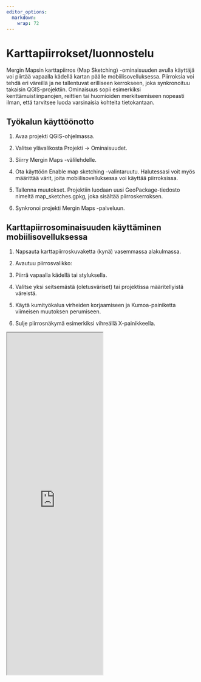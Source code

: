 ```yaml
---
editor_options: 
  markdown: 
    wrap: 72
---
```


# Karttapiirrokset/luonnostelu

Mergin Mapsin karttapiirros (Map Sketching) -ominaisuuden avulla
käyttäjä voi piirtää vapaalla kädellä kartan päälle
mobiilisovelluksessa. Piirroksia voi tehdä eri väreillä ja ne
tallentuvat erilliseen kerrokseen, joka synkronoituu takaisin
QGIS-projektiin. Ominaisuus sopii esimerkiksi kenttämuistiinpanojen,
reittien tai huomioiden merkitsemiseen nopeasti ilman, että tarvitsee
luoda varsinaisia kohteita tietokantaan.

## Työkalun käyttöönotto

1.  Avaa projekti QGIS-ohjelmassa.

2.  Valitse ylävalikosta Projekti → Ominaisuudet.

3.  Siirry Mergin Maps -välilehdelle.

4.  Ota käyttöön Enable map sketching -valintaruutu. Halutessasi voit
    myös määrittää värit, joita mobiilisovelluksessa voi käyttää
    piirroksissa.

5.  Tallenna muutokset. Projektiin luodaan uusi GeoPackage-tiedosto
    nimeltä map_sketches.gpkg, joka sisältää piirroskerroksen.

6.  Synkronoi projekti Mergin Maps -palveluun.

## Karttapiirrosominaisuuden käyttäminen mobiilisovelluksessa

1.  Napsauta karttapiirroskuvaketta (kynä) vasemmassa alakulmassa.

2.  Avautuu piirrosvalikko:

3.  Piirrä vapaalla kädellä tai styluksella.

4.  Valitse yksi seitsemästä (oletusväriset) tai projektissa
    määritellyistä väreistä.
    
5.  Käytä kumityökalua virheiden korjaamiseen ja Kumoa-painiketta
    viimeisen muutoksen perumiseen.

6.  Sulje piirrosnäkymä esimerkiksi vihreällä X-painikkeella.

<iframe src="https://drive.google.com/file/d/1TnyIE0WfYiK_RKHdSKGWvaUlRTl3Wkik/preview" width="50%" height="900" allowfullscreen="allowfullscreen"></iframe>
